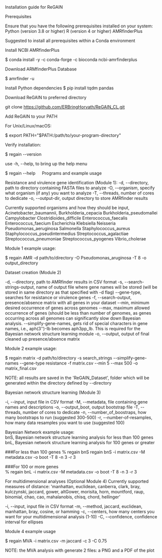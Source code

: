 Installation guide for ReGAIN

Prerequisites

Ensure that you have the following prerequisites installed on your system:
Python (version 3.8 or higher)
R (version 4 or higher)
AMRfinderPlus

Suggested to install all prerequisites within a Conda environment

Install NCBI AMRfinderPlus

$ conda install -y -c conda-forge -c bioconda ncbi-amrfinderplus

Download ARMfinderPlus Database

$ amrfinder -u

Install Python dependencies
$ pip install tqdm pandas

Download ReGAIN to preferred directory

git clone https://github.com/ERBringHorvath/ReGAIN_CL.git

Add ReGAIN to your PATH

For Unix/Linux/macOS:

$ export PATH="$PATH:/path/to/your-program-directory"

Verify installation:

$ regain --version

use -h, --help, to bring up the help menu

$ regain --help
 
Programs and example usage

Resistance and virulence gene identification (Module 1):
-d, --directory, path to directory containing FASTA files to analyze
-O, --organism, specify what organism (if any) you want to analyze
-T, --threads, number of cores to dedicate
-o, --output-dir, output directory to store AMRfinder results

Currently supported organisms and how they should be input,
Acinetobacter_baumannii, 
Burkholderia_cepacia
Burkholderia_pseudomallei
Campylobacter
Clostridioides_difficile
Enterococcus_faecalis
Enterococcus_faecium
Escherichia
Klebsiella
Neisseria
Pseudomonas_aeruginosa
Salmonella
Staphylococcus_aureus
Staphylococcus_pseudintermedius
Streptococcus_agalactiae
Streptococcus_pneumoniae
Streptococcus_pyogenes
Vibrio_cholerae

Module 1 example usage:
                                       
$ regain AMR -d path/to/directory -O Pseudomonas_aruginosa -T 8 -o output_directory

Dataset creation (Module 2)
                                       
-d, --directory, path to AMRfinder results in CSV format
-s, --search-strings-output, name of output file where gene names will be stored (will be stored in same directory as that specified with -d flag)
--gene-type, searches for resistance or virulence genes
-f, --search-output, presence/absence matrix with all genes in your dataset
--min, minimum desired occurrence of genes across genomes
--max, maximum allowed occurrence of genes (should be less than number of genomes, as genes occurring across all genomes can significantly slow down Bayesian analysis.
--simplify-gene-names, gets rid of special characters in gene names, i.e., aph(3’’)-Ib becomes aph3pp_Ib. This is required for the Bayesian network structure learning module
-o, --output, output of final cleaned up presence/absence matrix

Module 2 example usage:
                                            
$ regain matrix -d path/to/directory -s search_strings --simplify-gene-names --gene-type resistance -f matrix.csv --min 5 --max 500 -o matrix_final.csv

NOTE: all results are saved in the 'ReGAIN_Dataset', folder which will be generated within the directory defined by --directory

Bayesian network structure learning (Module 3)
                                            
-i, --input, input file in CSV format
-M, --metadata, file containing gene names and descriptions
-o, --output_boot, output bootstrap file
-T, --threads, number of cores to dedicate
-n, --number_of_boostraps, how many bootstraps to run (suggested 300-500)
-r, --number-of-resamples, how many data resamples you want to use (suggested 100)

Bayesian Network example usage:                                         
bnS, Bayesian network structure learning analysis for less than 100 genes
bnL, Bayesian network structure learning analysis for 100 genes or greater

###For less than 100 genes
% regain bnS regain bnS -i matrix.csv -M metadata.csv -o boot -T 8 -n 3 -r 3
                                            
###For 100 or more genes                                            
% regain bnL -i matrix.csv -M metadata.csv -o boot -T 8 -n 3 -r 3

For multidimensional analyses (Optional Module 4)
Currently supported measures of distance: 'manhattan, euclidean, canberra, clark, bray, 
                                           kulczynski, jaccard, gower, altGower, morisita, 
                                           horn, mountford, raup, binomial, chao, cao, mahalanobis, 
                                           chisq, chord, hellinger'
                                           
-i, --input, input file in CSV format
-m, --method, jaccard, euclidean, manhattan, bray, cosine, or hamming
-c, --centers, how many centers you want for your multidimensional analysis (1-10)
-C, --confidence, confidence interval for ellipses
                                       
Module 4 example usage

$ regain MVA -i matrix.csv -m jaccard -c 3 -C 0.75

NOTE: the MVA analysis with generate 2 files: a PNG and a PDF of the plot   

